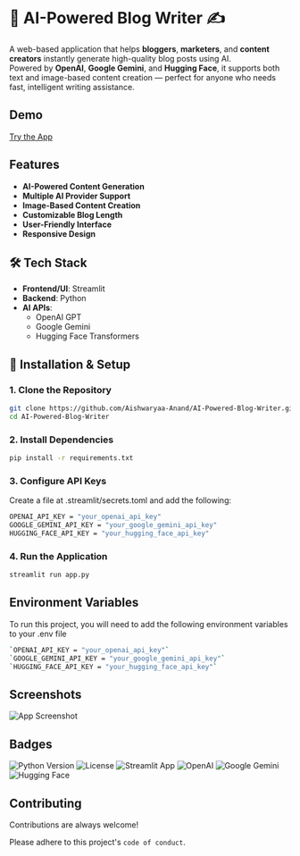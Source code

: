 
# 🧠 AI-Powered Blog Writer ✍️

A web-based application that helps **bloggers**, **marketers**, and **content creators** instantly generate high-quality blog posts using AI.  
Powered by **OpenAI**, **Google Gemini**, and **Hugging Face**, it supports both text and image-based content creation — perfect for anyone who needs fast, intelligent writing assistance.



## Demo

[Try the App](https://my-ai-powered-blog-writer.streamlit.app/)


## Features

- **AI-Powered Content Generation**
- **Multiple AI Provider Support**
- **Image-Based Content Creation** 
- **Customizable Blog Length**
- **User-Friendly Interface**
- **Responsive Design**


## 🛠 Tech Stack

- **Frontend/UI**: Streamlit  
- **Backend**: Python  
- **AI APIs**:
  - OpenAI GPT
  - Google Gemini
  - Hugging Face Transformers




## 🔧 Installation & Setup

### 1. Clone the Repository
```bash
git clone https://github.com/Aishwaryaa-Anand/AI-Powered-Blog-Writer.git
cd AI-Powered-Blog-Writer
```
### 2. Install Dependencies
```bash
pip install -r requirements.txt
```
### 3. Configure API Keys
Create a file at .streamlit/secrets.toml and add the following:
```bash
OPENAI_API_KEY = "your_openai_api_key"
GOOGLE_GEMINI_API_KEY = "your_google_gemini_api_key"
HUGGING_FACE_API_KEY = "your_hugging_face_api_key"  
```
### 4. Run the Application
```bash
streamlit run app.py
```
## Environment Variables

To run this project, you will need to add the following environment variables to your .env file
```bash
`OPENAI_API_KEY = "your_openai_api_key"`
`GOOGLE_GEMINI_API_KEY = "your_google_gemini_api_key"`
`HUGGING_FACE_API_KEY = "your_hugging_face_api_key"`
```
## Screenshots

![App Screenshot](https://via.placeholder.com/468x300?text=App+Screenshot+Here)


## Badges
![Python Version](https://img.shields.io/badge/python-3.12-blue)
![License](https://img.shields.io/badge/license-MIT-green)
![Streamlit App](https://img.shields.io/badge/streamlit-deployed-brightgreen)
![OpenAI](https://img.shields.io/badge/OpenAI-API-blue)
![Google Gemini](https://img.shields.io/badge/Google-Gemini-blue)
![Hugging Face](https://img.shields.io/badge/HuggingFace-API-yellow)

## Contributing

Contributions are always welcome!

Please adhere to this project's `code of conduct`.

